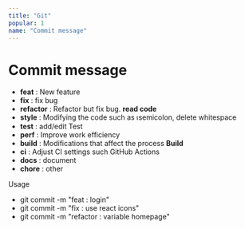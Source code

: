 ```yaml
---
title: "Git"
popular: 1
name: "Commit message"
---
```


# Commit message

- **feat** : New feature
- **fix** : fix bug
- **refactor** : Refactor but fix bug. **read code**
- **style** : Modifying the code such as เsemicolon, delete whitespace
- **test** : add/edit Test
- **perf** : Improve work efficiency
- **build** : Modifications that affect the process **Build**
- **ci** : Adjust CI settings such GitHub Actions
- **docs** : document
- **chore** : other

Usage

- git commit -m "feat : login"
- git commit -m "fix : use react icons"
- git commit -m "refactor : variable homepage"
